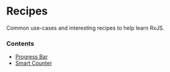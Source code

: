 # Recipes

Common use-cases and interesting recipes to help learn RxJS.


### Contents
* [Progress Bar](progressbar.md)
* [Smart Counter](smartcounter.md)
    
